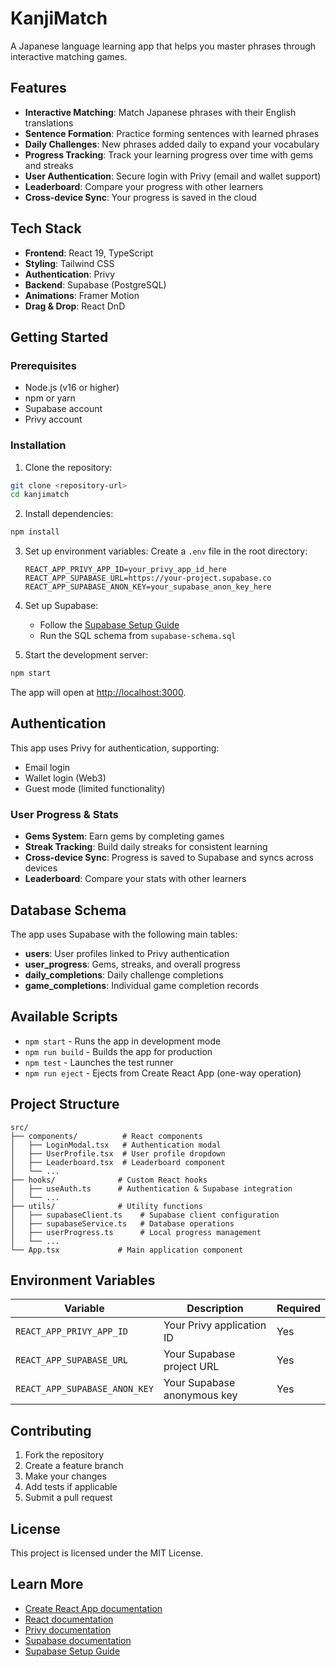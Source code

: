 # KanjiMatch

A Japanese language learning app that helps you master phrases through interactive matching games.

## Features

- **Interactive Matching**: Match Japanese phrases with their English translations
- **Sentence Formation**: Practice forming sentences with learned phrases
- **Daily Challenges**: New phrases added daily to expand your vocabulary
- **Progress Tracking**: Track your learning progress over time with gems and streaks
- **User Authentication**: Secure login with Privy (email and wallet support)
- **Leaderboard**: Compare your progress with other learners
- **Cross-device Sync**: Your progress is saved in the cloud

## Tech Stack

- **Frontend**: React 19, TypeScript
- **Styling**: Tailwind CSS
- **Authentication**: Privy
- **Backend**: Supabase (PostgreSQL)
- **Animations**: Framer Motion
- **Drag & Drop**: React DnD

## Getting Started

### Prerequisites

- Node.js (v16 or higher)
- npm or yarn
- Supabase account
- Privy account

### Installation

1. Clone the repository:
```bash
git clone <repository-url>
cd kanjimatch
```

2. Install dependencies:
```bash
npm install
```

3. Set up environment variables:
   Create a `.env` file in the root directory:
   ```env
   REACT_APP_PRIVY_APP_ID=your_privy_app_id_here
   REACT_APP_SUPABASE_URL=https://your-project.supabase.co
   REACT_APP_SUPABASE_ANON_KEY=your_supabase_anon_key_here
   ```

4. Set up Supabase:
   - Follow the [Supabase Setup Guide](./SUPABASE_SETUP.md)
   - Run the SQL schema from `supabase-schema.sql`

5. Start the development server:
```bash
npm start
```

The app will open at [http://localhost:3000](http://localhost:3000).

## Authentication

This app uses Privy for authentication, supporting:
- Email login
- Wallet login (Web3)
- Guest mode (limited functionality)

### User Progress & Stats

- **Gems System**: Earn gems by completing games
- **Streak Tracking**: Build daily streaks for consistent learning
- **Cross-device Sync**: Progress is saved to Supabase and syncs across devices
- **Leaderboard**: Compare your stats with other learners

## Database Schema

The app uses Supabase with the following main tables:

- **users**: User profiles linked to Privy authentication
- **user_progress**: Gems, streaks, and overall progress
- **daily_completions**: Daily challenge completions
- **game_completions**: Individual game completion records

## Available Scripts

- `npm start` - Runs the app in development mode
- `npm run build` - Builds the app for production
- `npm test` - Launches the test runner
- `npm run eject` - Ejects from Create React App (one-way operation)

## Project Structure

```
src/
├── components/          # React components
│   ├── LoginModal.tsx   # Authentication modal
│   ├── UserProfile.tsx  # User profile dropdown
│   ├── Leaderboard.tsx  # Leaderboard component
│   └── ...
├── hooks/              # Custom React hooks
│   ├── useAuth.ts      # Authentication & Supabase integration
│   └── ...
├── utils/              # Utility functions
│   ├── supabaseClient.ts    # Supabase client configuration
│   ├── supabaseService.ts   # Database operations
│   ├── userProgress.ts      # Local progress management
│   └── ...
└── App.tsx             # Main application component
```

## Environment Variables

| Variable | Description | Required |
|----------|-------------|----------|
| `REACT_APP_PRIVY_APP_ID` | Your Privy application ID | Yes |
| `REACT_APP_SUPABASE_URL` | Your Supabase project URL | Yes |
| `REACT_APP_SUPABASE_ANON_KEY` | Your Supabase anonymous key | Yes |

## Contributing

1. Fork the repository
2. Create a feature branch
3. Make your changes
4. Add tests if applicable
5. Submit a pull request

## License

This project is licensed under the MIT License.

## Learn More

- [Create React App documentation](https://facebook.github.io/create-react-app/docs/getting-started)
- [React documentation](https://reactjs.org/)
- [Privy documentation](https://docs.privy.io/)
- [Supabase documentation](https://docs.supabase.com/)
- [Supabase Setup Guide](./SUPABASE_SETUP.md)
